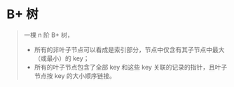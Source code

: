 # B+ 树

> 一棵 n 阶 B+ 树，
> - 所有的非叶子节点可以看成是索引部分，节点中仅含有其子节点中最大（或最小）的 key；
> - 所有的叶子节点包含了全部 key 和这些 key 关联的记录的指针，且叶子节点按 key 的大小顺序链接。